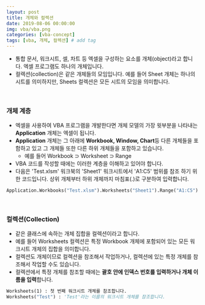 ```yaml
---
layout: post
title: 개체와 컬렉션  
date: 2019-08-06 00:00:00
img: vba/vba.png
categories: [vba-concept] 
tags: [vba, 개체, 컬렉션] # add tag
---
```


- 통합 문서, 워크시트, 셀, 차트 등 엑셀을 구성하는 요소를 개체(object)라고 합니다. 엑셀 프로그램도 하나의 개체입니다.
- 컬렉션(collection)은 같은 개체들의 모임입니다. 예를 들어 Sheet 개체는 하나의 시트를 의미하지만, Sheets 컬렉션은 모든 시트의 모임을 의미합니다.

<br>

### 개체 계층

- 엑셀을 사용하여 VBA 프로그램을 개발한다면 개체 모델의 가장 윗부분을 나타내는 **Application** 개체는 엑셀이 됩니다.
- **Application** 개체는 그 아래에 **Workbook, Window, Chart**등 다른 개체들을 포함하고 있고 그 개체들 또한 다른 하위 개체들을 포함하고 있습니다.
    - 예를 들어 Workbook ⊃ Worksheet ⊃ Range
- VBA 코드를 작성할 때에는 이러한 계층을 이해하고 있어야 합니다. 
- 다음은 'Test.xlsm' 워크북의 'Sheet1' 워크시트에서 'A1:C5' 범위를 참조 하기 위한 코드입니다. 상위 개체부터 하위 개체까지 마침표(.)로 구분하여 입력합니다.

```vb
Application.Workbooks("Test.xlsm").Worksheets("Sheet1").Range("A1:C5")
``` 

<br>

### 컬렉션(Collection)

- 같은 클래스에 속하는 개체 집합을 컬렉션이라고 합니다. 
- 예를 들어 Worksheets 컬렉션은 특정 Workbook 개체에 포함되어 있는 모든 워크시트 개체의 집합을 의미합니다.
- 컬렉션도 개체이므로 컬렉션을 참조해서 작업하거나, 컬렉션에 있는 특정 개체를 참조해서 작업할 수도 있습니다.
- 컬렉션에서 특정 개체를 참조할 때에는 **괄호 안에 인덱스 번호를 입력하거나 개체 이름을 입력**합니다.

```vb
Worksheets(1) : 첫 번째 워크시트 개체를 참조합니다.
Worksheets("Test") : 'Test'라는 이름의 워크시트 개체를 참조합니다.
```



